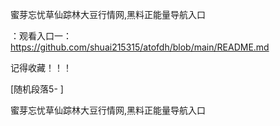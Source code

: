 蜜芽忘忧草仙踪林大豆行情网,黑料正能量导航入口

：观看入口一：https://github.com/shuai215315/atofdh/blob/main/README.md


记得收藏！！！



[随机段落5-
]






蜜芽忘忧草仙踪林大豆行情网,黑料正能量导航入口
